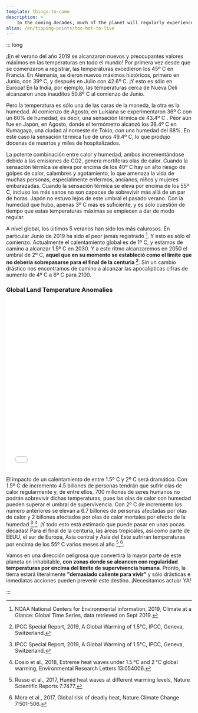 ```yaml
---
template: things-to-come
description: >
    In the coming decades, much of the planet will regularly experience *feels-like* temperatures of 55°C. This is beyond the human survivability threshold – meaning most of the planet will become uninhabitable.
alias: /en/tipping-points/too-hot-to-live
---
```


::: long

¡En el verano del año 2019 se alcanzaron nuevos y preocupantes valores máximos en las temperaturas en todo el mundo!  Por primera vez desde que se comenzaron a registrar, las temperaturas excedieron los 45º C en Francia. En Alemania, se dieron nuevos máximos históricos, primero en Junio, con 39º C, y después en Julio con 42.6º C. ¡Y esto es sólo en Europa! En la India, por ejemplo, las temperaturas cerca de Nueva Deli alcanzaron unos inauditos 50.8º C al comienzo de Junio.

Pero la temperatura es sólo una de las caras de la moneda, la otra es la humedad. Al comienzo de Agosto, en Luisiana se experimentaron 36º C con un 60% de humedad; es decir, una sensación térmica de 43.4º C . Peor aún fue en Japón, en Agosto, donde el termómetro alcanzó los 38.4º C en Kumagaya, una ciudad al noroeste de Tokio, con una humedad del 68%. En este caso la sensación térmica fue de unos 49.4º C, lo que produjo docenas de muertos y miles de hospitalizados.

La potente combinación entre calor y humedad, ambos incrementándose debido a las emisiones de CO2, genera mortíferas olas de calor. Cuando la sensación térmica se eleva por encima de los 40º C hay un alto riesgo de golpes de calor, calambres y agotamiento, lo que amenaza la vida de muchas personas, especialmente enfermos, ancianos, niños y mujeres embarazadas. Cuando la sensación térmica se eleva por encima de los 55º C, incluso los más sanos no son capaces de sobrevivir más allá de un par de horas. Japón no estuvo lejos de este umbral el pasado verano. Con la humedad que hubo, apenas 3º C más es suficiente, y es sólo cuestión de tiempo que estas temperaturas máximas se empiecen a dar de modo regular.

A nivel global, los últimos 5 veranos han sido los más calurosos. En particular Junio de 2019 ha sido el peor jamás registrado [^NOAADATA]. Y esto es sólo el comienzo. Actualmente el calentamiento global es de 1º C, y estamos de camino a alcanzar 1.5º C en 2030. Y a este ritmo alcanzaremos en 2050 el umbral de 2º C, **aquel que en su momento se estableció como el límite que no debería sobrepasarse para el final de la centuria [^IPCCsr15]**. Sin un cambio drástico nos encontramos de camino a alcanzar las apocalípticas cifras de aumento de 4º C a 6º C para 2100. 

### Global Land Temperature Anomalies

<iframe title="Record Heat in Europe" aria-label="Interactive line chart" id="datawrapper-chart-0kOH7" src="//datawrapper.dwcdn.net/0kOH7/12/" scrolling="no" frameborder="0" style="width: 0; min-width: 100% !important; border: none;" height="464"></iframe><script type="text/javascript">!function(){"use strict";window.addEventListener("message",function(a){if(void 0!==a.data["datawrapper-height"])for(var e in a.data["datawrapper-height"]){var t=document.getElementById("datawrapper-chart-"+e)||document.querySelector("iframe[src*='"+e+"']");t&&(t.style.height=a.data["datawrapper-height"][e]+"px")}})}();</script>

El impacto de un calentamiento de entre 1.5º C y 2º C será dramático. Con 1.5º C de incremento 4.5 billones de personas tendrán que sufrir olas de calor regularmente y, de entre ellos, 700 millones de seres humanos no podrán sobrevivir dichas temperaturas, pues las olas de calor con humedad pueden superar el umbral de supervivencia. Con 2º C de incremento los número anteriores se elevan a 6.7 billones de personas afectadas por olas de calor y 2 billones afectados por olas de calor mortales por efecto de la humedad [^IPCCsr15],[^Dosio2018]. ¡Y todo esto está estimado que puede pasar en unas pocas décadas! Para el final de la centuria, las áreas tropicales, así como parte de EEUU, el sur de Europa, Asia central y Asia del Este sufrirán temperaturas por encima de los 55º C varios meses al año [^Russo2017],[^Mora2017].

Vamos en una dirección peligrosa que convertirá la mayor parte de este planeta en inhabitable, **con zonas donde se alcancen con regularidad temperaturas por encima del límite de supervivencia humana**. Pronto, la tierra estará literalmente **"demasiado caliente para vivir"** y sólo drásticas e inmediatas acciones pueden prevenir este destino. ¡Necesitamos actuar YA!

<!-- references -->

[^NOAADATA]: NOAA National Centers for Environmental information, 2019, Climate at a Glance: Global Time Series, data retrieved on Sept 2019.

[^IPCCsr15]: IPCC Special Report, 2019, A Global Warming of 1.5°C, IPCC, Geneva, Switzerland.

[^Dosio2018]: Dosio et al., 2018, Extreme heat waves under 1.5 °C and 2 °C global warming, Environmental Research Letters 13:054006.

[^Russo2017]: Russo et al., 2017, Humid heat waves at different warming levels, Nature Scientific Reports 7:7477.

[^Mora2017]: Mora et al., 2017, Global risk of deadly heat, Nature Climate Change 7:501-506.

:::
